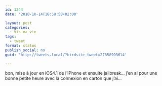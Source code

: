 ```yaml
---
id: 1244
date: '2010-10-14T16:58:58+02:00'

layout: post
categories:
  - Vis ma vie
tags:
  - tweet
format: status
publish_social: no
guid: 'http://tweets.local/?birdsite_tweet=27358993614'

---
```


bon, mise à jour en iOS4.1 de l’iPhone et ensuite jailbreak… j’en ai pour une bonne petite heure avec la connexion en carton que j’ai…